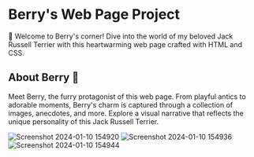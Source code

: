 # Berry's Web Page Project

🐾 Welcome to Berry's corner! Dive into the world of my beloved Jack Russell Terrier with this heartwarming web page crafted with HTML and CSS. 

## About Berry 🐶

Meet Berry, the furry protagonist of this web page. From playful antics to adorable moments, Berry's charm is captured through a collection of images, anecdotes, and more. Explore a visual narrative that reflects the unique personality of this Jack Russell Terrier.

![Screenshot 2024-01-10 154920](https://github.com/Augustesm/cartoon-hero/assets/25414343/d4b277ca-5ed6-4992-bcfe-870a9f17e877)
![Screenshot 2024-01-10 154936](https://github.com/Augustesm/cartoon-hero/assets/25414343/651b7cf2-5a06-436d-b5b0-25c64c248d72)
![Screenshot 2024-01-10 154944](https://github.com/Augustesm/cartoon-hero/assets/25414343/539bed40-af17-49cc-b84e-c2b58966b3ec)



